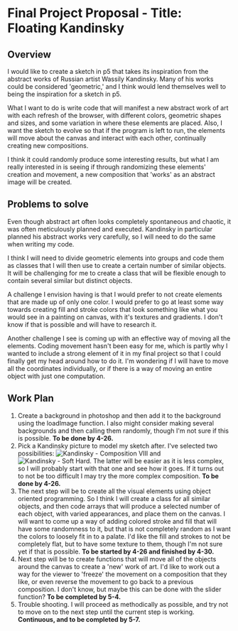 # Final Project Proposal - Title: Floating Kandinsky

## Overview

I would like to create a sketch in p5 that takes its inspiration from the abstract works of Russian artist Wassily Kandinsky. Many of his works could be considered 'geometric,' and I think would lend themselves well to being the inspiration for a sketch in p5.

What I want to do is write code that will manifest a new abstract work of art with each refresh of the browser, with different colors, geometric shapes and sizes, and some variation in where these elements are placed. Also, I want the sketch to evolve so that if the program is left to run, the elements will move about the canvas and interact with each other, continually creating new compositions.

I think it could randomly produce some interesting results, but what I am really interested in is seeing if through randomizing these elements' creation and movement, a new composition that 'works' as an abstract image will be created.

## Problems to solve

Even though abstract art often looks completely spontaneous and chaotic, it was often meticulously planned and executed. Kandinsky in particular planned his abstract works very carefully, so I will need to do the same when writing my code.

I think I will need to divide geometric elements into groups and code them as classes that I will then use to create a certain number of similar objects. It will be challenging for me to create a class that will be flexible enough to contain several similar but distinct objects.

A challenge I envision having is that I would prefer to not create elements that are made up of only one color. I would prefer to go at least some way towards creating fill and stroke colors that look something like what you would see in a painting on canvas, with it's textures and gradients. I don't know if that is possible and will have to research it.

Another challenge I see is coming up with an effective way of moving all the elements. Coding movement hasn't been easy for me, which is partly why I wanted to include a strong element of it in my final project so that I could finally get my head around how to do it. I'm wondering if I will have to move all the coordinates individually, or if there is a way of moving an entire object with just one computation.

## Work Plan

1. Create a background in photoshop and then add it to the background using the loadImage function. I also might consider making several backgrounds and then calling them randomly, though I'm not sure if this is possible. **To be done by 4-26.**
2. Pick a Kandinsky picture to model my sketch after. I've selected two possibilities: ![Kandinsky - Composition VIII](https://github.com/MarkLannenUM/work-120/blob/master/hw-FinalProjectProposal/Kandinsky_2.jpg) and ![Kandinsky - Soft Hard](https://github.com/MarkLannenUM/work-120/blob/master/hw-FinalProjectProposal/Kandinsky_1.jpg). The latter will be easier as it is less complex, so I will probably start with that one and see how it goes. If it turns out to not be too difficult I may try the more complex composition. **To be done by 4-26.**
3. The next step will be to create all the visual elements using object oriented programming. So I think I will create a class for all similar objects, and then code arrays that will produce a selected number of each object, with varied appearances, and place them on the canvas. I will want to come up a way of adding colored stroke and fill that will have some randomness to it, but that is not completely random as I want the colors to loosely fit in to a palate. I'd like the fill and strokes to not be completely flat, but to have some texture to them, though I'm not sure yet if that is possible. **To be started by 4-26 and finished by 4-30.**
4. Next step will be to create functions that will move all of the objects around the canvas to create a 'new' work of art. I'd like to work out a way for the viewer to 'freeze' the movement on a composition that they like, or even reverse the movement to go back to a previous composition. I don't know, but maybe this can be done with the slider function? **To be completed by 5-4.**
5. Trouble shooting. I will proceed as methodically as possible, and try not to move on to the next step until the current step is working. **Continuous, and to be completed by 5-7.**
